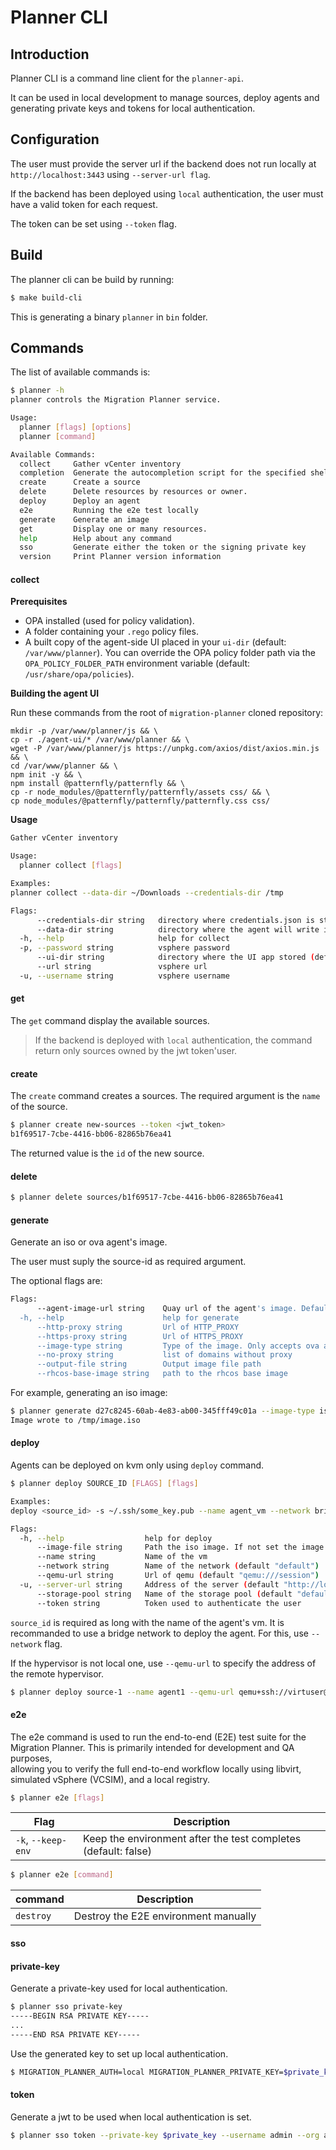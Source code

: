 # Planner CLI

## Introduction

Planner CLI is a command line client for the `planner-api`. 

It can be used in local development to manage sources, deploy agents and generating private keys and tokens for local authentication.

## Configuration

The user must provide the server url if the backend does not run locally at `http://localhost:3443` using `--server-url flag`.

If the backend has been deployed using `local` authentication, the user must have a valid token for each request.

The token can be set using `--token` flag.


## Build

The planner cli can be build by running:
```bash
$ make build-cli
```

This is generating a binary `planner` in `bin` folder.

## Commands

The list of available commands is:
```bash
$ planner -h
planner controls the Migration Planner service.

Usage:
  planner [flags] [options]
  planner [command]

Available Commands:
  collect     Gather vCenter inventory
  completion  Generate the autocompletion script for the specified shell
  create      Create a source
  delete      Delete resources by resources or owner.
  deploy      Deploy an agent
  e2e         Running the e2e test locally
  generate    Generate an image
  get         Display one or many resources.
  help        Help about any command
  sso         Generate either the token or the signing private key
  version     Print Planner version information
```

#### collect

**Prerequisites**

- OPA installed (used for policy validation).
- A folder containing your `.rego` policy files.
- A built copy of the agent-side UI placed in your `ui-dir` (default: `/var/www/planner`).
You can override the OPA policy folder path via the `OPA_POLICY_FOLDER_PATH` environment variable (default: `/usr/share/opa/policies`).

**Building the agent UI**

Run these commands from the root of `migration-planner` cloned repository:

```shell
mkdir -p /var/www/planner/js && \
cp -r ./agent-ui/* /var/www/planner && \
wget -P /var/www/planner/js https://unpkg.com/axios/dist/axios.min.js && \
cd /var/www/planner && \
npm init -y && \
npm install @patternfly/patternfly && \
cp -r node_modules/@patternfly/patternfly/assets css/ && \
cp node_modules/@patternfly/patternfly/patternfly.css css/
```

**Usage**

```bash
Gather vCenter inventory

Usage:
  planner collect [flags]

Examples:
planner collect --data-dir ~/Downloads --credentials-dir /tmp

Flags:
      --credentials-dir string   directory where credentials.json is stored (default $HOME)
      --data-dir string          directory where the agent will write its data (e.g., inventory.json) (default $HOME)
  -h, --help                     help for collect
  -p, --password string          vsphere password
      --ui-dir string            directory where the UI app stored (default "/var/www/planner")
      --url string               vsphere url
  -u, --username string          vsphere username

```

#### get
The `get` command display the available sources.
> If the backend is deployed with `local` authentication, the command return only sources owned by the jwt token'user.


#### create

The `create` command creates a sources. 
The required argument is the `name` of the source. 
```bash
$ planner create new-sources --token <jwt_token>
b1f69517-7cbe-4416-bb06-82865b76ea41
```

The returned value is the `id` of the new source.

#### delete

```bash
$ planner delete sources/b1f69517-7cbe-4416-bb06-82865b76ea41
```

#### generate

Generate an iso or ova agent's image.

The user must suply the source-id as required argument. 

The optional flags are:
```bash
Flags:
      --agent-image-url string    Quay url of the agent's image. Defaults to quay.io/kubev2v/migration-planner-agent:latest (default "quay.io/kubev2v/migration-planner-agent:latest")
  -h, --help                      help for generate
      --http-proxy string         Url of HTTP_PROXY
      --https-proxy string        Url of HTTPS_PROXY
      --image-type string         Type of the image. Only accepts ova and iso (default "ova")
      --no-proxy string           list of domains without proxy
      --output-file string        Output image file path
      --rhcos-base-image string   path to the rhcos base image
```

For example, generating an iso image:
```bash
$ planner generate d27c8245-60ab-4e83-ab00-345fff49c01a --image-type iso --output-file /tmp/image.iso
Image wrote to /tmp/image.iso
```

#### deploy

Agents can be deployed on kvm only using `deploy` command.
```bash
$ planner deploy SOURCE_ID [FLAGS] [flags]

Examples:
deploy <source_id> -s ~/.ssh/some_key.pub --name agent_vm --network bridge

Flags:
  -h, --help                  help for deploy
      --image-file string     Path the iso image. If not set the image will be generated with default values.
      --name string           Name of the vm
      --network string        Name of the network (default "default")
      --qemu-url string       Url of qemu (default "qemu:///session")
  -u, --server-url string     Address of the server (default "http://localhost:3443")
      --storage-pool string   Name of the storage pool (default "default")
      --token string          Token used to authenticate the user
```

`source_id` is required as long with the name of the agent's vm. 
It is recommanded to use a bridge network to deploy the agent. For this, use `--network` flag.

If the hypervisor is not local one, use `--qemu-url` to specify the address of the remote hypervisor.
```bash
$ planner deploy source-1 --name agent1 --qemu-url qemu+ssh://virtuser@remote-host
```

#### e2e

The e2e command is used to run the end-to-end (E2E) test suite for the Migration Planner. This is primarily intended for development and QA purposes,  
allowing you to verify the full end-to-end workflow locally using libvirt, simulated vSphere (VCSIM), and a local registry.

```bash
$ planner e2e [flags]
```
| Flag                                                                                      | Description                                                       |
|-------------------------------------------------------------------------------------------|-------------------------------------------------------------------|
| `-k`, `--keep-env`                                                                        | Keep the environment after the test completes (default: false)    |                                           |

```bash
$ planner e2e [command]
```
| command                                                                          | Description                             |
|----------------------------------------------------------------------------------|-----------------------------------------|
| `destroy`                                                                        | Destroy the E2E environment manually    |                                         

#### sso

#### private-key

Generate a private-key used for local authentication.
```bash
$ planner sso private-key
-----BEGIN RSA PRIVATE KEY-----
...
-----END RSA PRIVATE KEY-----
```

Use the generated key to set up local authentication.
```bash
$ MIGRATION_PLANNER_AUTH=local MIGRATION_PLANNER_PRIVATE_KEY=$private_key make run
```

#### token

Generate a jwt to be used when local authentication is set.

```bash
$ planner sso token --private-key $private_key --username admin --org admin
```